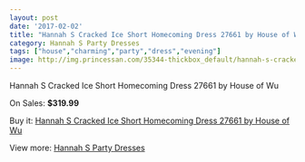 ```yaml
---
layout: post
date: '2017-02-02'
title: "Hannah S Cracked Ice Short Homecoming Dress 27661 by House of Wu"
category: Hannah S Party Dresses
tags: ["house","charming","party","dress","evening"]
image: http://img.princessan.com/35344-thickbox_default/hannah-s-cracked-ice-short-homecoming-dress-27661-by-house-of-wu.jpg
---
```

Hannah S Cracked Ice Short Homecoming Dress 27661 by House of Wu

On Sales: **$319.99**
<a href="https://www.princessan.com/en/16551-hannah-s-cracked-ice-short-homecoming-dress-27661-by-house-of-wu.html"><amp-img layout="responsive" width="600" height="600" src="//img.princessan.com/35344-thickbox_default/hannah-s-cracked-ice-short-homecoming-dress-27661-by-house-of-wu.jpg" alt="Hannah S Cracked Ice Short Homecoming Dress 27661 by House of Wu 0" /></a>

Buy it: [Hannah S Cracked Ice Short Homecoming Dress 27661 by House of Wu](https://www.princessan.com/en/16551-hannah-s-cracked-ice-short-homecoming-dress-27661-by-house-of-wu.html "Hannah S Cracked Ice Short Homecoming Dress 27661 by House of Wu")

View more: [Hannah S Party Dresses](https://www.princessan.com/en/137- "Hannah S Party Dresses")